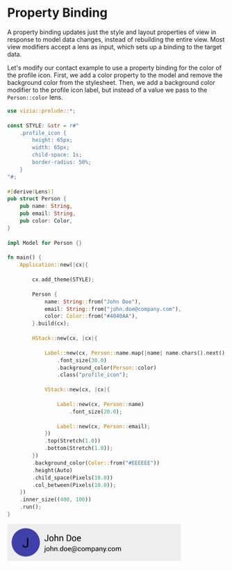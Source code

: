 # Property Binding

A property binding updates just the style and layout properties of view in response to model data changes, instead of rebuilding the entire view. Most view modifiers accept a lens as input, which sets up a binding to the target data. 

Let's modify our contact example to use a property binding for the color of the profile icon. First, we add a color property to the model and remove the background color from the stylesheet. Then, we add a background color modifier to the profile icon label, but instead of a value we pass to the `Person::color` lens.

```rust
use vizia::prelude::*;

const STYLE: &str = r#"
    .profile_icon {
        height: 65px;
        width: 65px;
        child-space: 1s;
        border-radius: 50%;
    }
"#;

#[derive(Lens)]
pub struct Person {
    pub name: String,
    pub email: String,
    pub color: Color,
}

impl Model for Person {}

fn main() {
    Application::new(|cx|{

        cx.add_theme(STYLE);

        Person {
            name: String::from("John Doe"),
            email: String::from("john.doe@company.com"),
            color: Color::from("#4040AA"),
        }.build(cx);

        HStack::new(cx, |cx|{
            
            Label::new(cx, Person::name.map(|name| name.chars().next().unwrap()))
                .font_size(30.0)
                .background_color(Person::color)
                .class("profile_icon");
            
            VStack::new(cx, |cx|{
    
                Label::new(cx, Person::name)
                    .font_size(20.0);
                
                Label::new(cx, Person::email);
            })
            .top(Stretch(1.0))
            .bottom(Stretch(1.0));
        })
        .background_color(Color::from("#EEEEEE"))
        .height(Auto)
        .child_space(Pixels(10.0))
        .col_between(Pixels(10.0));
    })
    .inner_size((400, 100))
    .run();
}
```

<img src="../img/property_binding.png" alt="" width="400"/>